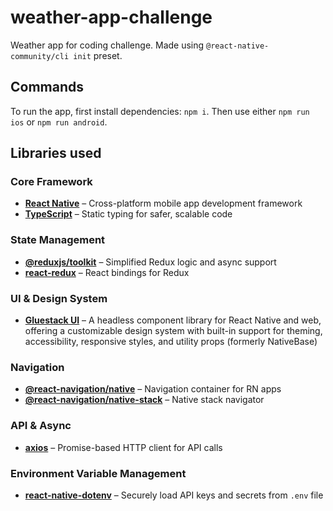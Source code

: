# weather-app-challenge

Weather app for coding challenge. Made using `@react-native-community/cli init` preset.

## Commands

To run the app, first install dependencies: `npm i`. Then use either `npm run ios` or `npm run android`.

## Libraries used

### Core Framework

- **[React Native](https://reactnative.dev/)** – Cross-platform mobile app development framework
- **[TypeScript](https://www.typescriptlang.org/)** – Static typing for safer, scalable code

### State Management

- **[@reduxjs/toolkit](https://redux-toolkit.js.org/)** – Simplified Redux logic and async support
- **[react-redux](https://react-redux.js.org/)** – React bindings for Redux

### UI & Design System

- **[Gluestack UI](https://ui.gluestack.io/)** – A headless component library for React Native and web, offering a customizable design system with built-in support for theming, accessibility, responsive styles, and utility props (formerly NativeBase)

### Navigation

- **[@react-navigation/native](https://reactnavigation.org/)** – Navigation container for RN apps
- **[@react-navigation/native-stack](https://reactnavigation.org/docs/native-stack-navigator/)** – Native stack navigator

### API & Async

- **[axios](https://axios-http.com/)** – Promise-based HTTP client for API calls

### Environment Variable Management

- **[react-native-dotenv](https://github.com/goatandsheep/react-native-dotenv)** – Securely load API keys and secrets from `.env` file
